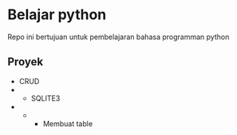 # Belajar python
Repo ini bertujuan untuk pembelajaran bahasa programman python

## Proyek
 - CRUD
 - - SQLITE3
 - - - Membuat table
